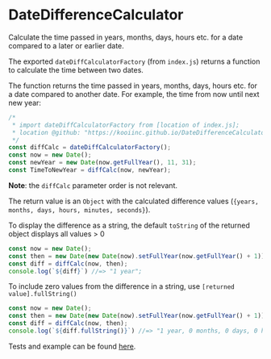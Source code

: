 # DateDifferenceCalculator
Calculate the time passed in years, months, days, hours etc. for a date compared to a later or earlier date.

The exported `dateDiffCalculatorFactory` (from `index.js`) returns a function to calculate the time between two dates.

The function returns the time passed in years, months, days, hours etc. for a date compared to another date.
For example, the time from now until next new year:

```js
/*
 * import dateDiffCalculatorFactory from [location of index.js];
 * location @github: "https://kooiinc.github.io/DateDifferenceCalculator/index.js"
 */
const diffCalc = dateDiffCalculatorFactory();
const now = new Date();
const newYear = new Date(now.getFullYear(), 11, 31);
const TimeToNewYear = diffCalc(now, newYear);
```

**Note**: the `diffCalc` parameter order is not relevant.

The return value is an `Object` with the calculated difference values (`{years, months, days, hours, minutes, seconds}`).

To display the difference as a string, the default `toString` of the returned object displays all values > 0

```js
const now = new Date();
const then = new Date(new Date(now).setFullYear(now.getFullYear() + 1));
const diff = diffCalc(now, then);
console.log(`${diff}`) //=> "1 year";
```

To include zero values from the difference in a string, use `[returned value].fullString()`

```js
const now = new Date();
const then = new Date(new Date(now).setFullYear(now.getFullYear() + 1));
const diff = diffCalc(now, then);
console.log(`${diff.fullString()}`) //=> "1 year, 0 months, 0 days, 0 hours, 0 minutes and 0 seconds";
```

Tests and example can be found [here](https://kooiinc.github.io/DateDifferenceCalculator/ExamplesAndTests/).

